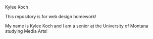 Kylee Koch

This repository is for web design homework!

My name is Kylee Koch and I am a senior at the University of Montana studying Media Arts!

